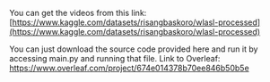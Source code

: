 You can get the videos from this link: [https://www.kaggle.com/datasets/risangbaskoro/wlasl-processed](https://www.kaggle.com/datasets/risangbaskoro/wlasl-processed)

You can just download the source code provided here and run it by accessing main.py and running that file.
Link to Overleaf: https://www.overleaf.com/project/674e014378b70ee846b50b5e
